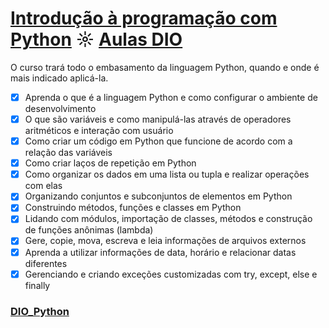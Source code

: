 # [Introdução à programação com Python](https://github.com/kakanew/DIO_Python/tree/master/AULAS_Introducao_Python) ☼ [Aulas DIO](https://web.digitalinnovation.one/course/introducao-a-programacao-com-python/learning/1a4f5956-fe77-4e5a-bc3a-5364e06b5c79/)

O curso trará todo o embasamento da linguagem Python, quando e onde é mais indicado aplicá-la.

- [x] Aprenda o que é a linguagem Python e como configurar o ambiente de desenvolvimento
- [x] O que são variáveis e como manipulá-las através de operadores aritméticos e interação com usuário
- [x] Como criar um código em Python que funcione de acordo com a relação das variáveis
- [x] Como criar laços de repetição em Python
- [x] Como organizar os dados em uma lista ou tupla e realizar operações com elas
- [x] Organizando conjuntos e subconjuntos de elementos em Python
- [x] Construindo métodos, funções e classes em Python
- [x] Lidando com módulos, importação de classes, métodos e construção de funções anônimas (lambda)
- [x] Gere, copie, mova, escreva e leia informações de arquivos externos
- [x] Aprenda a utilizar informações de data, horário e relacionar datas diferentes
- [x] Gerenciando e criando exceções customizadas com try, except, else e finally

### [DIO_Python](https://github.com/kakanew/DIO_Python)